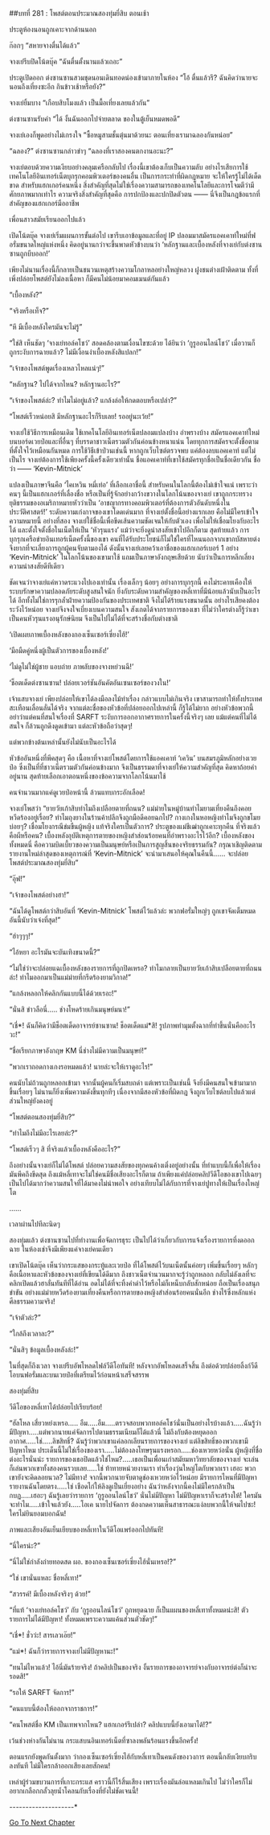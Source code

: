 ##บทที่ 281 : โพสต์ตอนประมาณสองทุ่มยี่สิบ
ตอนเช้า

ประตูห้องนอนถูกเคาะจากด้านนอก

ก๊อกๆ “สหายจางตื่นได้แล้ว”

จางเย่รีบปิดโน้ตบุ๊ค “ฉันตื่นตั้งนานแล้วเถอะ”

ประตูเปิดออก ต่งซานซานสวมชุดนอนเดินทอดน่องเข้ามาภายในห้อง “โอ้ ตื่นแล้วรึ? ฉันคิดว่านายจะนอนถึงเที่ยงซะอีก กินข้าวเช้าหรือยัง?”

จางเย่ยิ้มบาง “เกือบสิบโมงแล้ว เป็นมื้อเที่ยงเลยแล้วกัน”

ต่งซานซานรับคำ “ได้ งั้นฉันออกไปจ่ายตลาด ของในตู้เย็นหมดพอดี”

จางเย่เองก็พูดอย่างไม่เกรงใจ “ซื้อหมูสามชั้นตุ๋นมาด้วยนะ ตอนเที่ยงเรามาฉลองกันหน่อย”

“ฉลอง?” ต่งซานซานกล่าวขำๆ “ฉลองที่เราสองคนตกงานอะนะ?”

จางเย่ตอบด้วยความเงียบอย่างคลุมเครือกลับไป เรื่องนี้เขาต้องเก็บเป็นความลับ อย่างไรเสียการใช้เทคโนโลยีอินเทอร์เน็ตบุกรุกคอมพิวเตอร์ของคนอื่น เป็นการกระทำที่ผิดกฎหมาย จะให้ใครรู้ไม่ได้เด็ดขาด สำหรับแฮกเกอร์คนหนึ่ง สิ่งสำคัญที่สุดไม่ใช่เรื่องความสามารถของเทคโนโลยีและการโจมตีว่ามีศักยภาพมากเท่าไร ความจริงสิ่งสำคัญที่สุดคือ การปกป้องและปกปิดตัวตน —— นี่จึงเป็นกฎข้อแรกที่สำคัญของแฮกเกอร์มืออาชีพ

เพื่อนสาวสมัยเรียนออกไปแล้ว

เปิดโน้ตบุ๊ค จางเย่เริ่มแผนการขั้นต่อไป เขารีบเอาข้อมูลและที่อยู่ IP ปลอมมาสมัครแอคเคาท์ใหม่ที่ฟอรั่มขนาดใหญ่แห่งหนึ่ง คิดอยู่นานกว่าจะขึ้นพาดหัวข้างบนว่า ‘หลักฐานและเบื้องหลังที่จางเย่กับต่งซานซานถูกบีบออก!’

เพียงไม่นานเรื่องนี้ก็กลายเป็นชนวนเหตุสร้างความโกลาหลอย่างใหญ่หลวง ฝูงชนต่างเฝ้าติดตาม ทั้งที่เพิ่งปล่อยโพสต์ยังไม่ลงเนื้อหา ก็มีคนไม่น้อยมาคอมเมนต์กันแล้ว

“เบื้องหลัง?”

“จริงหรือเท็จ?”

“หึ มีเบื้องหลังใครมันจะไม่รู้”

“ใช่สิ เห็นชัดๆ ‘จางเย่ทอล์คโชว์’ สอดคล้องตามเงื่อนไขซะด้วย ได้ยินว่า ‘กูรูออนไลน์โชว์’ เมื่อวานก็ถูกระงับการฉายแล้ว? ไม่มีเงื่อนงำเบื้องหลังสิแปลก!”

“เจ้าของโพสต์พูดเรื่องเหลวไหลแน่ๆ!”

“หลักฐาน? ไปได้จากไหน? หลักฐานอะไร?”

“เจ้าของโพสต์ล่ะ? ทำไมไม่อยู่แล้ว? แกล้งล่อให้กดตอบหรือเปล่า?”

“โพสต์เร็วหน่อยสิ มีหลักฐานอะไรก็รีบเลย! รออยู่นะเว้ย!”

จางเย่ใช้วิธีการเหมือนเดิม ใช้เทคโนโลยีอินเทอร์เน็ตปลอมแปลงบ้าง อำพรางบ้าง สมัครแอคเคาท์ใหม่บนบอร์ดเวยป๋อและที่อื่นๆ ที่บรรดาชาวเน็ตรวมตัวกันค่อนข้างหนาแน่น โดยทุกการสมัครจะตั้งชื่อตามที่ตั้งใจไว้เหมือนกันหมด การใช้วิธีเข้าป่วนเช่นนี้ หากถูกเว็บไซต์ตรวจพบ แค่ต้องลบแอคเคาท์ แต่ไม่เป็นไร จางเย่ต้องการใช้เพียงครั้งนี้ครั้งเดียวเท่านั้น ชื่อแอคเคาท์ที่เขาใช้สมัครทุกชื่อเป็นชื่อเดียวกัน ชื่อว่า —— ‘Kevin-Mitnick’

แปลงเป็นภาษาจีนคือ ‘ไคเหวิน หมี่เท่อ’ ที่เลือกเอาชื่อนี้ สำหรับคนในโลกนี้ต้องไม่เข้าใจแน่ เพราะว่าคนๆ นี้เป็นแฮกเกอร์ที่เลื่องชื่อ หรือเป็นที่รู้จักอย่างกว้างขวางในโลกโน้นของจางเย่ เขาถูกกระทรวงยุติธรรมของอเมริกาหมายหัวว่าเป็น ‘อาชญากรทางคอมพิวเตอร์ที่ต้องการตัวอันดับหนึ่งในประวัติศาสตร์!’ ระดับความเก่งกาจของเขาโดดเด่นมาก ที่จางเย่ตั้งชื่อนี้อย่างแรกเลย คือไม่มีใครเข้าใจความหมายนี้ อย่างที่สอง จางเย่ใช้ชื่อนี้เพื่อขีดเส้นความชัดเจนให้กับตัวเอง เพื่อไม่ให้เชื่อมโยงกับอะไรได้ และตั้งใจตั้งชื่อในเน็ตให้เป็น ‘หัวรุนแรง’ แม้ว่าจะยิ่งดูน่าสงสัยเข้าไปอีกก็ตาม สุดท้ายแล้ว การบุกรุกเครือข่ายอินเทอร์เน็ตครั้งนี้ของเขา คนที่ได้รับประโยชน์ก็ไม่ใช่ใครที่ไหนนอกจากเขากบัสหายต่ง จึงยากที่จะเลี่ยงการถูกผู้คนจับตามองได้ ดังนั้นจางเย่เลยคว้าเอาชื่อของแฮกเกอร์เบอร์ 1 อย่าง ‘Kevin-Mitnick’ ในโลกโน้นของเขามาใช้ แถมเป็นภาษาอังกฤษเสียด้วย นับว่าเป็นการหลีกเลี่ยงความน่าสงสัยดีทีเดียว

ชัดเจนว่าจางเย่แค่หวาดระแวงไปเองเท่านั้น เรื่องเล็กๆ น้อยๆ อย่างการบุกรุกนี้ คงไม่ระคายเคืองให้ระบบรักษาความปลอดภัยระดับสูงสนใจนัก ยิ่งกับระดับความสำคัญของหลี่เทาที่มีน้อยแล้วนับเป็นอะไรได้ อีกทั้งไม่ใช่การรุกล้ำฝ่ายความป้องกันของประเทศชาติ จึงไม่ได้ร้ายแรงขนาดนั้น อย่างไรเสียคงต้องระวังไว้หน่อย จางเย่จึงจงใจเบี่ยงเบนความสนใจ สังเกตได้จากรายการของเขา ที่ไม่ว่าใครต่างก็รู้ว่าเขาเป็นคนหัวรุนแรงอนุรักษ์นิยม จึงเป็นไปไม่ได้ที่จะสร้างชื่อกับต่างชาติ

‘เปิดเผยภาพเบื้องหลังของกองเซ็นเซอร์เซี่ยงไฮ้!’

‘มือมืดคู่หนึ่งผู้เป็นตัวการของเบื้องหลัง!’

‘ไม่ดูไม่ใช่ผู้ชาย แอบถ่าย ภาพลับของจางหย่วนฉี!’

‘ช็อตเด็ดต่งซานซาน! ปล่อยเวอร์ชันอันคัตอันเซนเซอร์ของวงใน!’

เจ้าแสบจางเย่ เพียงปล่อยให้เขาได้ลงมือลงไม้ทำเรื่อง กล่าวแบบไม่เกินจริง เขาสามารถทำให้ทั้งประเทศสะเทือนเลื่อนลั่นได้จริง จากแต่ละชื่อของหัวข้อที่ปล่อยออกไปเหล่านี้ ก็รู้ได้ไม่ยาก อย่างหัวข้อพวกนี้ อย่าว่าแต่คนที่สนใจเรื่องที่ SARFT ระงับการออกอากาศรายการในครั้งนี้จริงๆ เลย แม้แต่คนที่ไม่ได้สนใจ ก็ล้วนถูกดึงดูดเข้ามา แต่ละหัวข้อถือว่าสุดๆ!

แต่พวกข้างต้นเหล่านั้นยังไม่นับเป็นอะไรได้

หัวข้ออันหนึ่งที่พีคสุดๆ คือ เนื้อหาที่จางเย่โพสต์โดยการใช้แอคเคาท์ ‘เควิน’ บนสมรภูมิหลักอย่างเวยป๋อ ซึ่งเป็นที่ที่ชาวเน็ตรวมตัวกันค่อนข้างมาก จึงเป็นธรรมดาที่จางเย่ให้ความสำคัญที่สุด คิดหาถ้อยคำอยู่นาน สุดท้ายเลือกเอาตอนหนึ่งของข้อความจากโลกโน้นมาใช้

คนจำนวนมากแค่ดูเวยป๋อหน้านี้ ล้วนแทบกระอักเลือด!

จางเย่โพสว่า “ยายวัยเก้าสิบทำไมถึงเปลือยตายที่ถนน? แม่ม่ายในหมู่บ้านทำไมยามเที่ยงคืนถึงคอยหวีดร้องอยู่เรื่อย? ทำไมถุงยางในร้านค้าปลีกจึงถูกมือดีคอยฉกไป? กางเกงในหอหญิงทำไมจึงถูกขโมยบ่อยๆ? เชื่อมโยงกรณีข่มขืนผู้หญิง แท้จริงใครเป็นตัวการ? ประตูของแม่ชีเฒ่าถูกเคาะทุกคืน ที่จริงแล้วคือผีหรือคน? เบื้องหลังอุบัติเหตุการตายของหญิงสำส่อนร้อยคนที่อำพรางอะไรไว้อีก? เบื้องหลังของทั้งหมดนี่ คือความบิดเบี้ยวของความเป็นมนุษย์หรือเป็นการสูญสิ้นของจริยธรรมกัน? กรุณาเชิญติดตามรายงานใหม่ล่าสุดของเหตุการณ์ที่ ‘Kevin-Mitnick’ จะนำมาเสนอให้คุณในคืนนี้…… จะปล่อยโพสต์ประมาณสองทุ่มยี่สิบ”

“อุ๊ฟ!”

“เจ้าของโพสต์อย่างฮา!”

“ฉันได้ดูโพสต์กว่าสิบอันที่ ‘Kevin-Mitnick’ โพสต์ไว้แล้วล่ะ พวกฟอรั่มใหญ่ๆ ถูกเขาจัดเต็มหมด อันนี้นับว่าเจ๋งที่สุด!”

“ฮ่าๆๆๆ!”

“ไอ้หยา อะไรมันจะบันเทิงขนาดนี้?”

“ไม่ใช่ว่าจะปล่อยแฉเบื้องหลังของรายการที่ถูกปิดเหรอ? ทำไมกลายเป็นยายวัยเก้าสิบเปลือยตายที่ถนนล่ะ! ทำไมออกมาเป็นแม่ม่ายที่กรีดร้องยามวิกาล!”

“แกล้งหลอกให้คลิกกันแบบนี้ได้ด้วยเรอะ!”

“นั่นสิ ข่าวลือนี่….. ช่างโหดร้ายเกินมนุษย์มนา!”

“เชี่*! ฉันก็คิดว่ามีช็อตเด็ดอาจารย์ซานซาน! ช็อตเด็ดแม่*สิ! รูปภาพทำมุมตั้งฉากที่ทำขึ้นนั่นคืออะไรวะ!”

“ชื่อเรียกภาษาอังกฤษ KM นี่ช่างไม่มีความเป็นมนุษย์!”

“พวกเราถอดกางเกงรอหมดแล้ว! นายล่ะจะให้เราดูอะไร!”

คนนับไม่ถ้วนถูกหลอกเข้ามา จากนั้นผู้คนก็เริ่มสบถด่า แต่เพราะเป็นเช่นนี้ จึงยิ่งมีคนสนใจเข้ามามากขึ้นเรื่อยๆ ไม่นานก็ยิ่งเพิ่มความดังขึ้นทุกทีๆ เนื่องจากมีสองหัวข้อที่ผิดกฎ จึงถูกเว็บไซต์ลบไปแล้วแต่ส่วนใหญ่ยังคงอยู่

“โพสต์ตอนสองทุ่มยี่สิบ?”

“ทำไมถึงไม่มีอะไรเลยล่ะ?”

“โพสต์เร็วๆ สิ ที่จริงแล้วเบื้องหลังคืออะไร?”

ถึงอย่างนั้นจางเย่ก็ไม่ได้โพสต์ ปล่อยความสงสัยของทุกคนค้างเติ่งอยู่อย่างนั้น ที่ทำแบบนี้ก็เพื่อให้เรื่องมันพีคถึงขีดสุด ถึงแม้หลี่เทาจะไม่ใช่คนมีชื่อเสียงอะไรก็ตาม ถ้าเพียงแค่ปล่อยคลิปวีดีโอของเขาไปเฉยๆ เป็นไปได้มากว่าความสนใจที่ได้มาคงไม่น่าพอใจ อย่างเทียบไม่ได้กับการที่จางเย่ปูทางให้เป็นเรื่องใหญ่โต

……

เวลาผ่านไปทีละนิดๆ

สองทุ่มแล้ว ต่งซานซานไปที่ทำงานเพื่อจัดการธุระ เป็นไปได้ว่าเกี่ยวกับการแจ้งเรื่องรายการที่งดออกฉาย ในห้องเช่าจึงมีเพียงแค่จางเย่คนเดียว

เขาเปิดโน้ตบุ๊ค เห็นว่ากระแสของกระทู้และเวยป๋อ ที่ได้โพสต์ไว้บนเน็ตนั้นค่อยๆ เพิ่มขึ้นเรื่อยๆ หลักๆ คือเนื้อหาและหัวข้อของจางเย่ที่เขียนได้ดีมาก ถึงชาวเน็ตจำนวนมากจะรู้ว่าถูกหลอก กลับไม่ลังเลที่จะคลิกเปิดแล้วฮาลั่นทันทีที่ได้อ่าน อดไม่ได้ที่จะทิ้งคำด่าไว้หรือไม่ก็เหน็บกลับสักหน่อย ถือเป็นเรื่องสนุกขำขัน อย่างแม่ม่ายหวีดร้องยามเที่ยงคืนหรือการตายของหญิงสำส่อนร้อยคนนั่นอีก ช่างไร้ซึ่งหลักแห่งศีลธรรมความจริง!

“เจ้าตัวล่ะ?”

“ใกล้ถึงเวลาละ?”

“นั่นสิๆ ข้อมูลเบื้องหลังล่ะ!”

ในที่สุดก็ถึงเวลา จางเย่รีบอัพโหลดไฟล์วีดีโอทันที! หลังจากอัพโหลดเสร็จสิ้น ถึงต่อด้วยปล่อยลิ้งก์วีดีโอบนฟอรั่มและบนเวยป๋อที่เตรียมไว้ก่อนหน้าเสร็จสรรพ

สองทุ่มยี่สิบ

วีดีโอของหลี่เทาได้ปล่อยไปเรียบร้อย!

“ฮัลโหล เสี่ยวหย่งเหรอ….. อืม…..อืม…..ตรวจสอบพวกทอล์คโชว์นั่นเป็นอย่างไรบ้างแล้ว…..ฉันรู้ว่ามีปัญหา…..แต่พวกนายแค่จัดการไปตามธรรมเนียมก็ได้แล้วนี่ ไม่ถึงกับต้องหยุดออกอากาศ…..ใช่…..ลิขสิทธิ์? ฉันรู้ว่าพวกเขาแค่ลอกเลียนรายการของจางเย่ แต่ลิขสิทธิ์ของพวกเขามีปัญหาไหม ประเด็นนี้ไม่ใช่เรื่องของเรา…..ไม่ต้องลงโทษรุนแรงหรอก…..ช่องเหวยหว่อนั่น ผู้หญิงที่ชื่อต่งอะไรนั่นน่ะ รายการของเธอปิดแล้วใช่ไหม?…..เธอเป็นเพื่อนเก่าสมัยมหาวิทยาลัยของจางเย่ จะเล่นก็เล่นพวกเขาทั้งสองคนรวบเลย…..ใช่ ท้าทายหน่วยงานเรา ทำเรื่องวุ่นใหญ่โตกับพวกเรา เฮอะ พวกเขายังจะคิดลอยนวล? ไม่มีทาง! จากนี้พวกนายจับตาดูช่องเหวยหว่อไว้หน่อย มีรายการไหนที่มีปัญหา รายงานฉันโดยตรง…..ใช่ เชือดไก่ให้ลิงดูเป็นเยี่ยงอย่าง ฉันว่าหลังจากนี้คงไม่มีใครกล้าเป็นกบฏ…..เฮอะๆ ฉันรู้เลยว่ารายการ ‘กูรูออนไลน์โชว์’ นั่นไม่มีปัญหา ไม่มีปัญหาเราก็จะสร้างให้! ใครมันจะทำไม…..เข้าใจแล้วยัง…..โอเค นายไปจัดการ ต้องกดความเห็นสาธารณะแง่ลบพวกนี้ให้จมไปซะ! ใครไม่ยินยอมบอกฉัน!

ภาพและเสียงอันเย็นเยียบของหลี่เทาในวีดีโอแพร่ออกไปทันที!

“นี่ใครน่ะ?”

“นี่ไม่ใช่กำลังถ่ายทอดสด ผอ. ของกองเซ็นเซอร์เซี่ยงไฮ้นั่นเหรอ!?”

“ใช่ เขานั่นแหละ ชื่อหลี่เทา!”

“สวรรค์! มีเบื้องหลังจริงๆ ด้วย!”

“ที่แท้ ‘จางเย่ทอล์คโชว์’ กับ ‘กูรูออนไลน์โชว์’ ถูกหยุดฉาย ก็เป็นแผนของหลี่เทาทั้งหมดน่ะสิ! ตัวรายการไม่ได้มีปัญหา! ทั้งหมดเพราะความแค้นส่วนตัวชัดๆ!”

“เชี่*! ชั่วว่ะ! สารเลวเอ๊ย!”

“แม่*! ฉันก็ว่ารายการจางเย่ไม่มีปัญหานะ!”

“ทนไม่ไหวแล้ว! ไอ้นี่มันร้ายจริง! ถ้าคลิปเป็นของจริง งั้นรายการของอาจารย์จางกับอาจารย์ต่งก็น่าจะรอดสิ!”

“รอให้ SARFT จัดการ!”

“คนแบบนี้ต้องให้ออกจากราชการ!”

“คนโพสต์ชื่อ KM เป็นเทพจากไหน? แฮกเกอร์รึเปล่า? คลิปแบบนี้ยังเอามาได้!?”

เว้นช่วงห่างกันไม่นาน กระแสบนอินเทอร์เน็ตที่ซาลงพลันร้อนแรงขึ้นอีกครั้ง!

ตอนแรกยังพูดกันตั้งมาก ว่ากองเซ็นเซอร์เซี่ยงไฮ้กับหลี่เทาเป็นคนดังของวงการ ตอนนี้กลับเงียบกริบลงทันที ไม่มีใครกล้าออกเสียงเลยสักคน!

เหล่าผู้ร่วมขบวนการที่เกาะกระแส คราวนี้ก็ไร้สิ้นเสียง เพราะเรื่องมันล่อแหลมเกินไป ไม่ว่าใครก็ไม่อยากเกลือกกลั้วลุยน้ำโคลนกับเรื่องที่ยังไม่ชัดเจนนี้!

*-*-*-*-*-*-*-*-*-*-*-*-*-*-*-*-*-*-*-*-*



[Go To Next Chapter]( ./82.md)